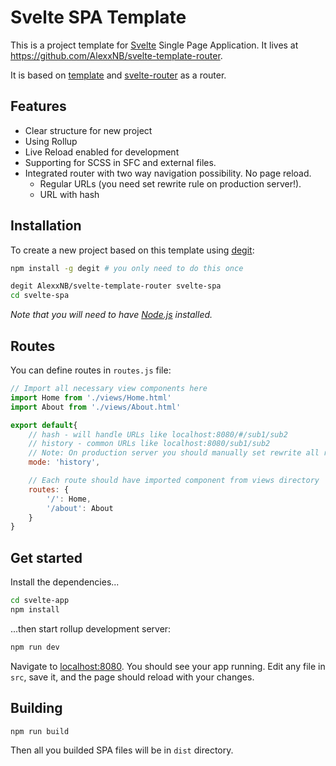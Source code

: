 # Svelte SPA Template

This is a project template for [Svelte](https://svelte.technology) Single Page Application. It lives at https://github.com/AlexxNB/svelte-template-router.

It is based on [template](https://github.com/sveltejs/template) and [svelte-router](https://github.com/jikkai/svelte-router) as a router.

## Features
* Clear structure for new project
* Using Rollup
* Live Reload enabled for development
* Supporting for SCSS in SFC and external files.
* Integrated router with two way navigation possibility. No page reload.
    * Regular URLs (you need set rewrite rule on production server!).
    * URL with hash

## Installation

To create a new project based on this template using [degit](https://github.com/Rich-Harris/degit):

```bash
npm install -g degit # you only need to do this once

degit AlexxNB/svelte-template-router svelte-spa
cd svelte-spa
```

*Note that you will need to have [Node.js](https://nodejs.org) installed.*

## Routes

You can define routes in `routes.js` file:
```javascript
// Import all necessary view components here
import Home from './views/Home.html'
import About from './views/About.html'

export default{
	// hash - will handle URLs like localhost:8080/#/sub1/sub2
	// history - common URLs like localhost:8080/sub1/sub2 
	// Note: On production server you should manually set rewrite all requests to index.html
	mode: 'history',       

	// Each route should have imported component from views directory
	routes: {
		'/': Home,
		'/about': About
	}
}
```

## Get started

Install the dependencies...

```bash
cd svelte-app
npm install
```

...then start rollup development server:

```bash
npm run dev
```

Navigate to [localhost:8080](http://localhost:8080). You should see your app running. Edit any file in `src`, save it, and the page should reload with your changes.

## Building

```bash
npm run build
```

Then all you builded SPA files will be in `dist` directory.
